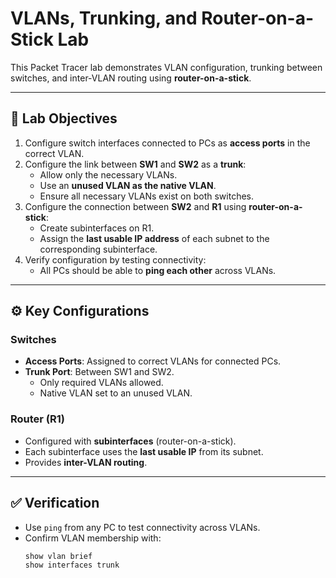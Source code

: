 # VLANs, Trunking, and Router-on-a-Stick Lab

This Packet Tracer lab demonstrates VLAN configuration, trunking between switches, and inter-VLAN routing using **router-on-a-stick**.

---

## 📝 Lab Objectives
1. Configure switch interfaces connected to PCs as **access ports** in the correct VLAN.
2. Configure the link between **SW1** and **SW2** as a **trunk**:
   - Allow only the necessary VLANs.
   - Use an **unused VLAN as the native VLAN**.
   - Ensure all necessary VLANs exist on both switches.
3. Configure the connection between **SW2** and **R1** using **router-on-a-stick**:
   - Create subinterfaces on R1.
   - Assign the **last usable IP address** of each subnet to the corresponding subinterface.
4. Verify configuration by testing connectivity:
   - All PCs should be able to **ping each other** across VLANs.

---

## ⚙️ Key Configurations

### Switches
- **Access Ports**: Assigned to correct VLANs for connected PCs.
- **Trunk Port**: Between SW1 and SW2.
  - Only required VLANs allowed.
  - Native VLAN set to an unused VLAN.

### Router (R1)
- Configured with **subinterfaces** (router-on-a-stick).
- Each subinterface uses the **last usable IP** from its subnet.
- Provides **inter-VLAN routing**.

---

## ✅ Verification
- Use `ping` from any PC to test connectivity across VLANs.
- Confirm VLAN membership with:
  ```bash
  show vlan brief
  show interfaces trunk

